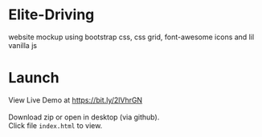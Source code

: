 # Elite-Driving
website mockup using bootstrap css, css grid, font-awesome icons and lil vanilla js

# Launch
View Live Demo at https://bit.ly/2lVhrGN <br>  
Download zip or open in desktop (via github). <br>
Click file `index.html` to view. <br>
